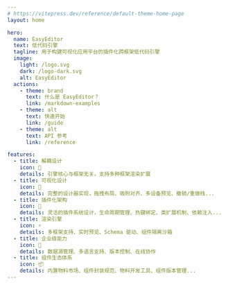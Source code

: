 ```yaml
---
# https://vitepress.dev/reference/default-theme-home-page
layout: home

hero:
  name: EasyEditor
  text: 低代码引擎
  tagline: 用于构建可视化应用平台的插件化跨框架低代码引擎
  image:
    light: /logo.svg
    dark: /logo-dark.svg
    alt: EasyEditor
  actions:
    - theme: brand
      text: 什么是 EasyEditor？
      link: /markdown-examples
    - theme: alt
      text: 快速开始
      link: /guide
    - theme: alt
      text: API 参考
      link: /reference

features:
  - title: 解耦设计
    icon: 🔌
    details: 引擎核心与框架无关，支持多种框架渲染扩展
  - title: 可视化设计
    icon: 🎨
    details: 完整的设计器实现，拖拽布局、吸附对齐、多设备预览、撤销/重做栈...
  - title: 插件化架构
    icon: 🧩
    details: 灵活的插件系统设计，生命周期管理、热键绑定、类扩展机制、依赖注入...
  - title: 渲染引擎
    icon: ⚡
    details: 多框架支持、实时预览、Schema 驱动、组件隔离沙箱
  - title: 企业级能力
    icon: 🏢
    details: 数据源管理、多语言支持、版本控制、在线协作
  - title: 组件生态体系
    icon: 📦
    details: 内置物料市场、组件封装规范、物料开发工具、组件版本管理...
---
```


